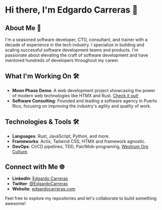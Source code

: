 # Hi there, I'm Edgardo Carreras 👋

## About Me 🚀

I'm a seasoned software developer, CTO, consultant, and trainer with a decade of experience in the tech industry. I specialize in building and scaling successful software development teams and products. I'm passionate about elevating the craft of software development and have mentored hundreds of developers throughout my career.

## What I'm Working On 🛠️

- **Moon Phase Demo**: A web development project showcasing the power of modern web technologies like HTMX and Rust. [Check it out!](https://github.com/donedgardo/moon_phase_demo)
- **Software Consulting**: Founded and leading a software agency in Puerto Rico, focusing on improving the industry's agility and quality of work.

## Technologies & Tools 🛠️

- **Languages**: Rust, JavaScript, Python, and more.
- **Frameworks**: Actix, Tailwind CSS, HTMX and framework agnostic.
- **DevOps**: CI/CD pipelines, TDD, Pair/Mob-programing, [Westrum Org Culture](https://cloud.google.com/architecture/devops/devops-culture-westrum-organizational-culture).

## Connect with Me 🌐

- **LinkedIn**: [Edgardo Carreras](https://www.linkedin.com/in/edgardocarreras/)
- **Twitter**: [@EdgardoCarreras](https://twitter.com/EdgardoCarreras)
- **Website**: [edgardocarreras.com](https://edgardocarreras.com)

Feel free to explore my repositories and let's collaborate to build something awesome!
